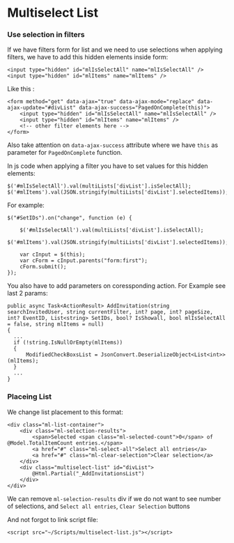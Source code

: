 
# Multiselect List

### Use selection in filters

If we have filters form for list and we need to use selections when applying filters, we have to add this hidden elements inside form:
```
<input type="hidden" id="mlIsSelectAll" name="mlIsSelectAll" />
<input type="hidden" id="mlItems" name="mlItems" />
```
Like this : 

```
<form method="get" data-ajax="true" data-ajax-mode="replace" data-ajax-update="#divList" data-ajax-success="PagedOnComplete(this)">
    <input type="hidden" id="mlIsSelectAll" name="mlIsSelectAll" />
    <input type="hidden" id="mlItems" name="mlItems" />
    <!-- other filter elements here -->
</form>
```

Also take attention on ```data-ajax-success``` attribute where we have ```this``` as parameter for ```PagedOnComplete``` function.

In js code when applying a filter you have to set values for this hidden elements:

```
$('#mlIsSelectAll').val(multiLists['divList'].isSelectAll);
$('#mlItems').val(JSON.stringify(multiLists['divList'].selectedItems));
```

For example: 
```
$("#SetIDs").on("change", function (e) {

    $('#mlIsSelectAll').val(multiLists['divList'].isSelectAll);
    $('#mlItems').val(JSON.stringify(multiLists['divList'].selectedItems));

    var cInput = $(this);
    var cForm = cInput.parents("form:first");
    cForm.submit();
});
```

You also have to add parameters on coressponding action. For Example see last 2 params:
```
public async Task<ActionResult> AddInvitation(string searchInvitedUser, string currentFilter, int? page, int? pageSize, int? EventID, List<string> SetIDs, bool? IsShowall, bool mlIsSelectAll = false, string mlItems = null)
{
  ...
  if (!string.IsNullOrEmpty(mlItems))
  {
      ModifiedCheckBoxsList = JsonConvert.DeserializeObject<List<int>>(mlItems);
  }
  ...
}
```

### Placeing List 

We change list placement to this format:

```
<div class="ml-list-container">
    <div class="ml-selection-results">
        <span>Selected <span class="ml-selected-count">0</span> of @Model.TotalItemCount entries.</span>
        <a href="#" class="ml-select-all">Select all entries</a>
        <a href="#" class="ml-clear-selection">Clear selection</a>
    </div>
    <div class="multiselect-list" id="divList">
        @Html.Partial("_AddInvitationsList")
    </div>
</div>
```

We can remove ```ml-selection-results``` div if we do not want to see number of selections, and ```Select all entries```, ```Clear Selection``` buttons

And not forgot to link script file:
```
<script src="~/Scripts/multiselect-list.js"></script>
```
